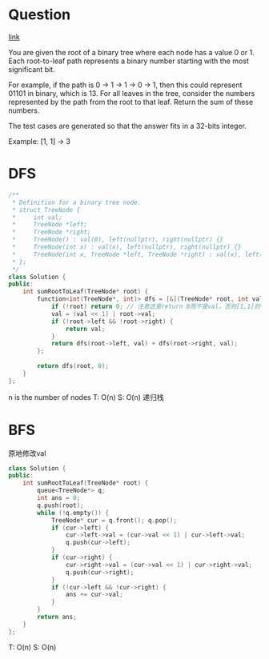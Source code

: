 # Question
[link](https://leetcode.cn/problems/sum-of-root-to-leaf-binary-numbers/)

You are given the root of a binary tree where each node has a value 0 or 1. Each root-to-leaf path represents a binary number starting with the most significant bit.

For example, if the path is 0 -> 1 -> 1 -> 0 -> 1, then this could represent 01101 in binary, which is 13.
For all leaves in the tree, consider the numbers represented by the path from the root to that leaf. Return the sum of these numbers.

The test cases are generated so that the answer fits in a 32-bits integer.

Example: [1, 1] -> 3

# DFS
```cpp
/**
 * Definition for a binary tree node.
 * struct TreeNode {
 *     int val;
 *     TreeNode *left;
 *     TreeNode *right;
 *     TreeNode() : val(0), left(nullptr), right(nullptr) {}
 *     TreeNode(int x) : val(x), left(nullptr), right(nullptr) {}
 *     TreeNode(int x, TreeNode *left, TreeNode *right) : val(x), left(left), right(right) {}
 * };
 */
class Solution {
public:
    int sumRootToLeaf(TreeNode* root) {
        function<int(TreeNode*, int)> dfs = [&](TreeNode* root, int val) ->int {
            if (!root) return 0; // 注意这里return 0而不是val，否则[1,1]的情况就会多算一条路径
            val = (val << 1) | root->val;
            if (!root->left && !root->right) {
                return val;
            }
            return dfs(root->left, val) + dfs(root->right, val);
        };
        
        return dfs(root, 0);
    }
};
```
n is the number of nodes
T: O(n)
S: O(n) 递归栈
# BFS
原地修改val
```cpp
class Solution {
public:
    int sumRootToLeaf(TreeNode* root) {
        queue<TreeNode*> q;
        int ans = 0;
        q.push(root);
        while (!q.empty()) {
            TreeNode* cur = q.front(); q.pop();
            if (cur->left) {
                cur->left->val = (cur->val << 1) | cur->left->val;
                q.push(cur->left);
            }
            if (cur->right) {
                cur->right->val = (cur->val << 1) | cur->right->val;
                q.push(cur->right);
            }
            if (!cur->left && !cur->right) {
                ans += cur->val;
            }
        }
        return ans;
    }
};
```
T: O(n)
S: O(n)